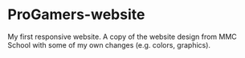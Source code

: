 # ProGamers-website

My first responsive website.
A copy of the website design from MMC School with some of my own changes (e.g. colors, graphics). 
